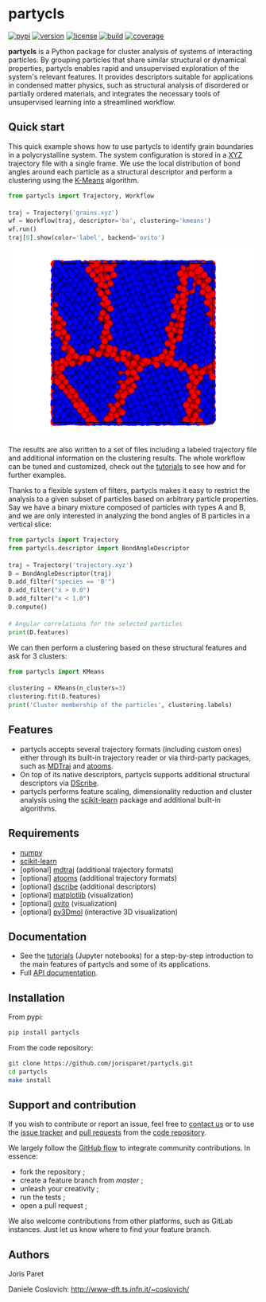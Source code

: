 partycls
========

[![pypi](https://img.shields.io/pypi/v/partycls.svg)](https://pypi.python.org/pypi/partycls/)
[![version](https://img.shields.io/badge/python-3.6+-blue.svg)](https://pypi.python.org/pypi/partycls/)
[![license](https://img.shields.io/pypi/l/partycls.svg)](https://en.wikipedia.org/wiki/GNU_General_Public_License)
[![build](https://github.com/jorisparet/partycls/actions/workflows/build-test.yml/badge.svg)](https://github.com/jorisparet/partycls/actions/workflows/build-test.yml)
[![coverage](https://coveralls.io/repos/github/jorisparet/partycls/badge.svg?branch=master)](https://coveralls.io/github/jorisparet/partycls?branch=master)

**partycls** is a Python package for cluster analysis of systems of interacting particles. By grouping particles that share similar structural or dynamical properties, partycls enables rapid and unsupervised exploration of the system's relevant features. It provides descriptors suitable for applications in condensed matter physics, such as structural analysis of disordered or partially ordered materials, and integrates the necessary tools of unsupervised learning into a streamlined workflow.

Quick start
-----------

This quick example shows how to use partycls to identify grain boundaries in a polycrystalline system. The system configuration is stored in a [XYZ](https://en.wikipedia.org/wiki/XYZ_file_format) trajectory file with a single frame. We use the local distribution of bond angles around each particle as a structural descriptor and perform a clustering using the [K-Means](https://en.wikipedia.org/wiki/K-means_clustering) algorithm.

```python
from partycls import Trajectory, Workflow

traj = Trajectory('grains.xyz')
wf = Workflow(traj, descriptor='ba', clustering='kmeans')
wf.run()
traj[0].show(color='label', backend='ovito')
```

![](https://raw.githubusercontent.com/jorisparet/partycls/master/data/snapshots/grains_labels.png)

The results are also written to a set of files including a labeled trajectory file and additional information on the clustering results. The whole workflow can be tuned and customized, check out the [tutorials](https://github.com/jorisparet/partycls/tree/master/tutorial) to see how and for further examples.

Thanks to a flexible system of filters, partycls makes it easy to restrict the analysis to a given subset of particles based on arbitrary particle properties. Say we have a binary mixture composed of particles with types A and B, and we are only interested in analyzing the bond angles of B particles in a vertical slice:

```python
from partycls import Trajectory
from partycls.descriptor import BondAngleDescriptor

traj = Trajectory('trajectory.xyz')
D = BondAngleDescriptor(traj)
D.add_filter("species == 'B'")
D.add_filter("x > 0.0")
D.add_filter("x < 1.0")
D.compute()

# Angular correlations for the selected particles
print(D.features)
```

We can then perform a clustering based on these structural features and ask for 3 clusters:

```python
from partycls import KMeans

clustering = KMeans(n_clusters=3)
clustering.fit(D.features)
print('Cluster membership of the particles', clustering.labels)
```

Features
--------

- partycls accepts several trajectory formats (including custom ones) either through its built-in trajectory reader or via third-party packages, such as [MDTraj](www.mdtraj.org) and [atooms](https://framagit.org/atooms/atooms).
- On top of its native descriptors, partycls supports additional structural descriptors via [DScribe](https://singroup.github.io/dscribe).
- partycls performs feature scaling, dimensionality reduction and cluster analysis using the [scikit-learn](https://scikit-learn.org) package and additional built-in algorithms.

Requirements
------------

* [numpy](https://pypi.org/project/numpy/)
* [scikit-learn](https://scikit-learn.org)
* [optional] [mdtraj](https://www.mdtraj.org) (additional trajectory formats)
* [optional] [atooms](https://framagit.org/atooms/atooms) (additional trajectory formats)
* [optional] [dscribe](https://singroup.github.io/dscribe) (additional descriptors)
* [optional] [matplotlib](https://matplotlib.org/) (visualization)
* [optional] [ovito](https://ovito.org/) (visualization)
* [optional] [py3Dmol](https://github.com/avirshup/py3dmol) (interactive 3D visualization)

Documentation
-------------

- See the [tutorials](https://github.com/jorisparet/partycls/tree/master/tutorial) (Jupyter notebooks) for a step-by-step introduction to the main features of partycls and some of its applications.
- Full [API documentation](https://htmlpreview.github.io/?https://github.com/jorisparet/partycls/blob/master/docs/partycls/index.html).

Installation
------------

From pypi:

```bash
pip install partycls
```

From the code repository:

```bash
git clone https://github.com/jorisparet/partycls.git
cd partycls
make install
```

Support and contribution
------------------------

If you wish to contribute or report an issue, feel free to [contact us](mailto:joris.paret@umontpellier.fr) or to use the [issue tracker](https://github.com/jorisparet/partycls/issues) and [pull requests](https://github.com/jorisparet/partycls/pulls) from the [code repository](https://github.com/jorisparet/partycls).

We largely follow the [GitHub flow](https://guides.github.com/introduction/flow/) to integrate community contributions. In essence:
* fork the repository ;
* create a feature branch from *master* ;
* unleash your creativity ;
* run the tests ;
* open a pull request ;

We also welcome contributions from other platforms, such as GitLab instances. Just let us know where to find your feature branch.

Authors
-------

Joris Paret

Daniele Coslovich: http://www-dft.ts.infn.it/~coslovich/
